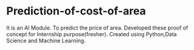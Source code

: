 # Prediction-of-cost-of-area
It is an AI Module.
To predict the price of area.
Developed these proof of concept for Internship purpose(fresher).
Created using Python,Data Science and Machine Learning.
